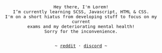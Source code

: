 

<p align="center">
   <samp><br>
   Hey there, I'm Lorem!
   <br>
   I’m currently learning SCSS, Javascript, HTML & CSS.<br>
   I'm on a short hiatus from developing stuff to focus on my current<br>
   exams and my deteriorating mental health!
   <br>
   Sorry for the inconvenience.
   <br>
   </samp><br>
<p align="center"><samp> ~
   <a href="https://www.reddit.com/user/Loremly">reddit</a>
   ·
   <a href="https://discord.com/users/597072695875600385">discord</a>
   ~ </samp><br><br>
   
</p>
</p>
